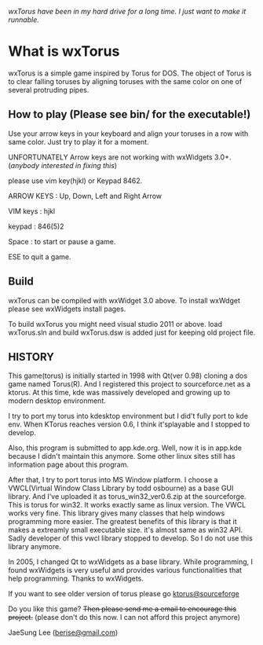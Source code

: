 *wxTorus have been in my hard drive for a long time. I just want to make it runnable.*

What is wxTorus
===============
wxTorus is a simple game inspired by Torus for DOS.  The object of Torus is to 
clear falling toruses by aligning toruses with the same color on one of several 
protruding pipes. 

How to play (Please see bin/ for the executable!)
-----------
Use your arrow keys in your keyboard and align your toruses in a row with same color.
Just try to play it for a moment.

UNFORTUNATELY Arrow keys are not working with wxWidgets 3.0+.(*anybody interested in fixing this*)

please use vim key(hjkl) or Keypad 8462.

ARROW KEYS : Up, Down, Left and Right Arrow 

VIM keys : hjkl

keypad : 846(5)2

Space : to start or pause a game.

ESE to quit a game.

Build
-----
wxTorus can be compiled with wxWidget 3.0 above.
To install wxWdget please see wxWidgets install pages.

To build wxTorus you might need visual studio 2011 or above.
load wxTorus.sln and build
wxTorus.dsw is added just for keeping old project file.

HISTORY
-------
This game(torus) is initially started in 1998 with Qt(ver 0.98) cloning a dos game named Torus(R).
And I registered this project to sourceforce.net as a ktorus.
At this time, kde was massively developed and growing up to modern desktop environment.

I try to port my torus into kdesktop environment but I did't fully port to kde env.
When KTorus reaches version 0.6, I think it'splayable and I stopped to develop.

Also, this program is submitted to app.kde.org. Well, now it is in app.kde because I didn't maintain this anymore.
Some other linux sites still has information page about this program.

After that, I try to port torus into MS Window platform.
I choose a VWCL(Virtual Window Class Library by todd osbourne) as 
a base GUI library. And I've uploaded it as torus_win32_ver0.6.zip at the
sourceforge. 
This is torus for win32. It works exactly same as linux version.
The VWCL works very fine. This library gives many classes that help
windows programming more easier. The greatest benefits of this library is that
it makes a extreamly small executable size. it's almost same as win32 API.
Sadly developer of this vwcl library stopped to develop. So I do not use this 
library anymore.

In 2005, I changed Qt to wxWidgets as a base library. While programming, I found
wxWidgets is very useful and provides various functionalities that help programming.
Thanks to wxWidgets.

If you want to see older version of torus please go 
[ktorus@sourceforge](http://sourceforge.net/projects/ktorus/?source=directory)

Do you like this game? 
~~Then please send me a email to encourage this project.~~
(please don't do this now. I can not afford this project anymore)


JaeSung Lee (berise@gmail.com)
